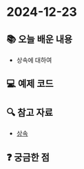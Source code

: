 # 2024-12-23

## 📚 오늘 배운 내용
- 상속에 대하여

## 💻 예제 코드
<!-- 실습한 코드나 예제를 추가 -->

## 🔍 참고 자료
- [상속](../topics/inheritance.md)

## ❓ 궁금한 점

